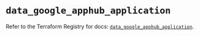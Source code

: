 # `data_google_apphub_application`

Refer to the Terraform Registry for docs: [`data_google_apphub_application`](https://registry.terraform.io/providers/hashicorp/google-beta/6.28.0/docs/data-sources/google_apphub_application).
